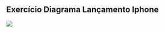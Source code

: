 ## Exercício Diagrama Lançamento Iphone

![](https://www.mermaidchart.com/raw/06d99ccc-748f-481c-9967-c5c4efa11734?theme=light&version=v0.1&format=svg)
